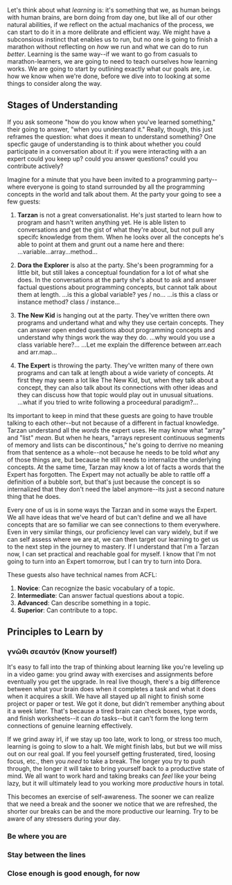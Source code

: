 Let's think about what *learning* is: it's something that we, as human beings with human brains, are born doing from day one, but like all of our other natural abilities, if we reflect on the actual machanics of the process, we can start to do it in a more delibrate and efficient way. We might have a subconsious instinct that enables us to run, but no one is going to finish a marathon without reflecting on *how* we run and what we can do to run *better*. Learning is the same way--if we want to go from casuals to marathon-learners, we are going to need to teach ourselves how learning works. We are going to start by outlining exactly what our goals are, i.e. how we know when we're done, before we dive into to looking at some things to consider along the way.

## Stages of Understanding

If you ask someone "how do you know when you've learned something," their going to answer, "when you understand it." Really, though, this just reframes the question: what does it mean to understand something? One specfic gauge of understanding is to think about whether you could participate in a conversation about it: if you were interacting with a an expert could you keep up? could you answer questions? could you contribute actively?

Imagine for a minute that you have been invited to a programming party--where everyone is going to stand surrounded by all the programming concepts in the world and talk about them. At the party your going to see a few guests:

1. **Tarzan** is not a great conversationalist. He's just started to learn how to program and hasn't writen anything yet. He is able listen to conversations and get the gist of what they're about, but not pull any specifc knowledge from them. When he looks over all the concepts he's able to point at them and grunt out a name here and there: ...variable...array...method...

2. **Dora the Explorer** is also at the party. She's been programming for a little bit, but still lakes a conceptual foundation for a lot of what she does. In the conversations at the party she's about to ask and answer factual questions about programming concepts, but cannot talk about them at length. ...is this a global variable? yes / no... ...is this a class or instance method? class / instance...

3. **The New Kid** is hanging out at the party. They've written there own programs and undertand what and why they use certain concepts. They can answer open ended questions about programming concepts and understand why things work the way they do. ...why would you use a class variable here?... ...Let me explain the difference between arr.each and arr.map...

4. **The Expert** is throwing the party. They've written many of there own programs and can talk at length about a wide variety of concepts. At first they may seem a lot like The New Kid, but, when they talk about a concept, they can also talk about its connections with other ideas and they can discuss how that topic would play out in unusual situations. ...what if you tried to write following a proceedural paradigm?...

Its important to keep in mind that these guests are going to have trouble talking to each other--but not because of a different in factual knowledge. Tarzan understand all the *words* the expert uses. He may know what "array" and "list" *mean*. But when he hears, "arrays represent continuous segments of memory and lists can be discontinous," he's going to derrive no meaning from that sentence as a whole--not because he needs to be told *what* any of those things are, but because he still needs to internalize the underlying concepts. At the same time, Tarzan may know a lot of facts a words that the Expert has forgotten. The Expert may not actually be able to rattle off a definition of a bubble sort, but that's just because the concept is so internalized that they don't need the label anymore--its just a second nature thing that he does.

Every one of us is in some ways the Tarzan and in some ways the Expert. We all have ideas that we've heard of but can't define and we all have concepts that are so familiar we can see connections to them everywhere. Even in very similar things, our proficiency level can vary widely, but if we can self assess where we are at, we can then target our learning to get us to the next step in the journey to mastery. If I understand that I'm a Tarzan now, I can set practical and reachable goal for myself. I know that I'm not going to turn into an Expert tomorrow, but I can try to turn into Dora.

These guests also have technical names from ACFL:
1. **Novice**: Can recognize the basic vocabulary of a topic.
2. **Intermediate**: Can answer factual questions about a topic.
3. **Advanced**: Can describe something in a topic.
4. **Superior**: Can contribute to a topc.

## Principles to Learn by
### γνῶθι σεαυτόν (Know yourself)

It's easy to fall into the trap of thinking about learning like you're leveling up in a video game: you grind away with exercises and assignments before eventually you get the upgrade. In real live though, there's a big difference between what your brain does when it completes a task and what it does when it acquires a skill. We have all stayed up all night to finish some project or paper or test. We got it done, but didn't remember anything about it a week later. That's because a tired brain can check boxes, type words, and finish worksheets--it can *do* tasks--but it can't form the long term connections of genuine learning effectively.

If we grind away irl, if we stay up too late, work to long, or stress too much, learning is going to slow to a halt. We might finish labs, but but we will miss out on our real goal. If you feel yourself getting frusterated, tired, loosing focus, etc., then you *need* to take a break. The longer you try to push through, the longer it will take to bring yourself back to a productive state of mind. We all want to work hard and taking breaks can *feel* like your being lazy, but it will ultimately lead to you working more *productive* hours in total.

This becomes an exercise of self-awareness. The sooner we can realize that we need a break and the sooner we notice that we are refreshed, the shorter our breaks can be and the more productive our learning. Try to be aware of any stressers during your day.

### Be where you are
### Stay between the lines
### Close enough is good enough, for now

